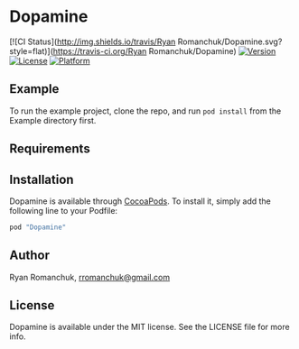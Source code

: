 # Dopamine

[![CI Status](http://img.shields.io/travis/Ryan Romanchuk/Dopamine.svg?style=flat)](https://travis-ci.org/Ryan Romanchuk/Dopamine)
[![Version](https://img.shields.io/cocoapods/v/Dopamine.svg?style=flat)](http://cocoapods.org/pods/Dopamine)
[![License](https://img.shields.io/cocoapods/l/Dopamine.svg?style=flat)](http://cocoapods.org/pods/Dopamine)
[![Platform](https://img.shields.io/cocoapods/p/Dopamine.svg?style=flat)](http://cocoapods.org/pods/Dopamine)

## Example

To run the example project, clone the repo, and run `pod install` from the Example directory first.

## Requirements

## Installation

Dopamine is available through [CocoaPods](http://cocoapods.org). To install
it, simply add the following line to your Podfile:

```ruby
pod "Dopamine"
```

## Author

Ryan Romanchuk, rromanchuk@gmail.com

## License

Dopamine is available under the MIT license. See the LICENSE file for more info.

